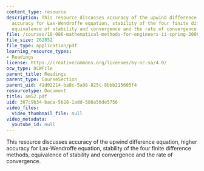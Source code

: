 ```yaml
---
content_type: resource
description: This resource discusses accuracy of the upwind difference equation, higher
  accuracy for Lax-Wendroffe equation, stability of the four finite difference methods,
  equivalence of stability and convergence and the rate of convergence.
file: /courses/18-086-mathematical-methods-for-engineers-ii-spring-2006/307c9b34baca5b281add586a56de5756_am52.pdf
file_size: 262852
file_type: application/pdf
learning_resource_types:
- Readings
license: https://creativecommons.org/licenses/by-nc-sa/4.0/
ocw_type: OCWFile
parent_title: Readings
parent_type: CourseSection
parent_uid: 41d02214-ba8c-5a98-825c-8bbb215605f4
resourcetype: Document
title: am52.pdf
uid: 307c9b34-baca-5b28-1add-586a56de5756
video_files:
  video_thumbnail_file: null
video_metadata:
  youtube_id: null
---
```

This resource discusses accuracy of the upwind difference equation, higher accuracy for Lax-Wendroffe equation, stability of the four finite difference methods, equivalence of stability and convergence and the rate of convergence.